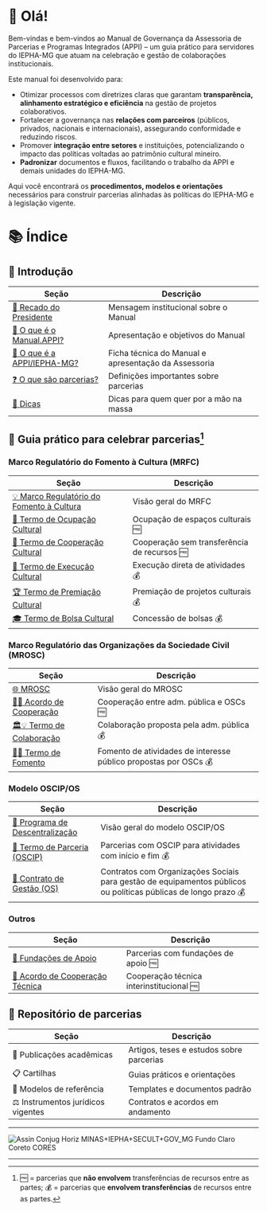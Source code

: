 # 🤗 Olá!
Bem-vindas e bem-vindos ao Manual de Governança da Assessoria de Parcerias e Programas Integrados (APPI) – um guia prático para servidores do IEPHA-MG que atuam na celebração e gestão de colaborações institucionais.

Este manual foi desenvolvido para:

- Otimizar processos com diretrizes claras que garantam **transparência, alinhamento estratégico e eficiência** na gestão de projetos colaborativos.
- Fortalecer a governança nas **relações com parceiros** (públicos, privados, nacionais e internacionais), assegurando conformidade e reduzindo riscos.
- Promover **integração entre setores** e instituições, potencializando o impacto das políticas voltadas ao patrimônio cultural mineiro.
- **Padronizar** documentos e fluxos, facilitando o trabalho da APPI e demais unidades do IEPHA-MG.

Aqui você encontrará os **procedimentos, modelos e orientações** necessários para construir parcerias alinhadas às políticas do IEPHA-MG e à legislação vigente.

# 📚 Índice

## 📖 Introdução

| Seção | Descrição |
|-------|-----------|
| [📣 Recado do Presidente](https://lucasfainblat.github.io/manual.appi/paginas/recado/README.html) | Mensagem institucional sobre o Manual |
| [🤗 O que é o Manual.APPI?](https://lucasfainblat.github.io/manual.appi/paginas/sobre/README.html) | Apresentação e objetivos do Manual |
| [🙋 O que é a APPI/IEPHA-MG?](https://lucasfainblat.github.io/manual.appi/paginas/appi/README.html) | Ficha técnica do Manual e apresentação da Assessoria |
| [❓ O que são parcerias?](https://lucasfainblat.github.io/manual.appi/paginas/parcerias/README.html) | Definições importantes sobre parcerias |
| [💎 Dicas](https://lucasfainblat.github.io/manual.appi/paginas/parcerias/dicas/README.html) | Dicas para quem quer por a mão na massa |

## 🚀 Guia prático para celebrar parcerias[^1]
[^1]: 🆓 = parcerias que **não envolvem** transferências de recursos entre as partes; 💰 = parcerias que **envolvem transferências** de recursos entre as partes.

### Marco Regulatório do Fomento à Cultura (MRFC)

| Seção | Descrição |
|-------------|------|
| [💡 Marco Regulatório do Fomento à Cultura](https://lucasfainblat.github.io/manual.appi/paginas/marcos_regulatorios/MRFC/README.html) | Visão geral do MRFC |
| [🎪 Termo de Ocupação Cultural](https://lucasfainblat.github.io/manual.appi/paginas/marcos_regulatorios/MRFC/TOC/README.html) | Ocupação de espaços culturais 🆓 |
| [🤝 Termo de Cooperação Cultural](https://lucasfainblat.github.io/manual.appi/paginas/marcos_regulatorios/MRFC/TCC/README.html) | Cooperação sem transferência de recursos 🆓 |
| [🎨 Termo de Execução Cultural](https://lucasfainblat.github.io/manual.appi/paginas/marcos_regulatorios/MRFC/TEC/README.html) | Execução direta de atividades 💰 |
| [🏆 Termo de Premiação Cultural](https://lucasfainblat.github.io/manual.appi/paginas/marcos_regulatorios/MRFC/TPC/README.html) | Premiação de projetos culturais 💰 |
| [🎓 Termo de Bolsa Cultural](https://lucasfainblat.github.io/manual.appi/paginas/marcos_regulatorios/MRFC/TBC/README.html) | Concessão de bolsas 💰 |

### Marco Regulatório das Organizações da Sociedade Civil (MROSC)

| Seção | Descrição |
|-------------|------|
| [🌐 MROSC](https://lucasfainblat.github.io/manual.appi/paginas/marcos_regulatorios/MROSC/README.html) | Visão geral do MROSC |
| [🫱🫲 Acordo de Cooperação](https://lucasfainblat.github.io/manual.appi/paginas/marcos_regulatorios/MROSC/AC/README.html) | Cooperação entre adm. pública e OSCs 🆓 |
| [🏛️💡 Termo de Colaboração](https://lucasfainblat.github.io/manual.appi/paginas/marcos_regulatorios/MROSC/TC/README.html) | Colaboração proposta pela adm. pública 💰 |
| [🌱💡 Termo de Fomento](https://lucasfainblat.github.io/manual.appi/paginas/marcos_regulatorios/MROSC/TF/README.html) | Fomento de atividades de interesse público propostas por OSCs 💰 |

### Modelo OSCIP/OS

| Seção | Descrição |
|-------------|------|
| [💪 Programa de Descentralização](https://lucasfainblat.github.io/manual.appi/paginas/marcos_regulatorios/descentralizacao/README.html) | Visão geral do modelo OSCIP/OS |
| [👥 Termo de Parceria (OSCIP)](https://lucasfainblat.github.io/manual.appi/paginas/marcos_regulatorios/descentralizacao/OSCIP/README.html) | Parcerias com OSCIP para atividades com início e fim 💰 |
| [🏢 Contrato de Gestão (OS)](https://lucasfainblat.github.io/manual.appi/paginas/marcos_regulatorios/descentralizacao/OS/README.html) | Contratos com Organizações Sociais para gestão de equipamentos públicos ou políticas públicas de longo prazo 💰 |

### Outros

| Seção | Descrição |
|-------------|------|
| [🚂 Fundações de Apoio](https://lucasfainblat.github.io/manual.appi/paginas/marcos_regulatorios/fundacoes/README.html) | Parcerias com fundações de apoio 🆓 |
| [🧩 Acordo de Cooperação Técnica](https://lucasfainblat.github.io/manual.appi/paginas/marcos_regulatorios/ACT/README.html) | Cooperação técnica interinstitucional 🆓 |

## 📂 Repositório de parcerias

| Seção | Descrição |
|-----------|-----------|
| 📄 Publicações acadêmicas | Artigos, teses e estudos sobre parcerias |
| 📋 Cartilhas | Guias práticos e orientações |
| 📝 Modelos de referência | Templates e documentos padrão |
| ⚖️ Instrumentos jurídicos vigentes | Contratos e acordos em andamento |

---

<img alt="Assin Conjug Horiz MINAS+IEPHA+SECULT+GOV_MG Fundo Claro Coreto CORES" src="https://github.com/user-attachments/assets/22df25a9-7c75-4a6b-8ca3-e6c2bebe1c44" />

---

